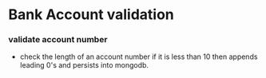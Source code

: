 # Bank Account validation 

### validate account number
- check the length of an account number if it is less than 10 then appends leading 0's and persists into mongodb.


